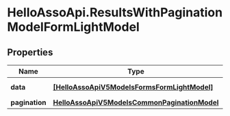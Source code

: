 # HelloAssoApi.ResultsWithPaginationModelFormLightModel

## Properties

Name | Type | Description | Notes
------------ | ------------- | ------------- | -------------
**data** | [**[HelloAssoApiV5ModelsFormsFormLightModel]**](HelloAssoApiV5ModelsFormsFormLightModel.md) | Data property | [optional] 
**pagination** | [**HelloAssoApiV5ModelsCommonPaginationModel**](HelloAssoApiV5ModelsCommonPaginationModel.md) |  | [optional] 


